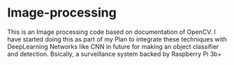 # Image-processing
This is an Image processing code based on documentation of OpenCV.
I have started doing this as part of my Plan to integrate these techniques with DeepLearning Networks like CNN in future
for making an object classifier and detection.
Bsically, a surveillance system backed by Raspberry Pi 3b+
